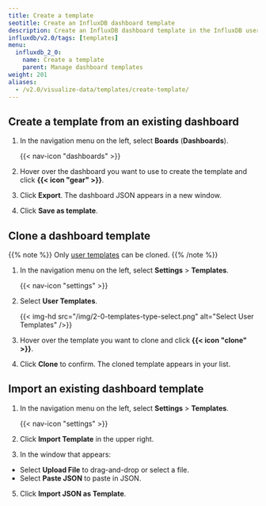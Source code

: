 ```yaml
---
title: Create a template
seotitle: Create an InfluxDB dashboard template
description: Create an InfluxDB dashboard template in the InfluxDB user interface (UI).
influxdb/v2.0/tags: [templates]
menu:
  influxdb_2_0:
    name: Create a template
    parent: Manage dashboard templates
weight: 201
aliases:
  - /v2.0/visualize-data/templates/create-template/
---
```


## Create a template from an existing dashboard

1. In the navigation menu on the left, select **Boards** (**Dashboards**).

    {{< nav-icon "dashboards" >}}

2. Hover over the dashboard you want to use to create the template and click **{{< icon "gear" >}}**.
3. Click **Export**. The dashboard JSON appears in a new window.
4. Click **Save as template**.


## Clone a dashboard template

{{% note %}}
Only [user templates](/influxdb/v2.0/visualize-data/templates/#dashboard-template-types) can be cloned.
{{% /note %}}

1. In the navigation menu on the left, select **Settings** > **Templates**.

    {{< nav-icon "settings" >}}

3. Select **User Templates**.

    {{< img-hd src="/img/2-0-templates-type-select.png" alt="Select User Templates" />}}

4. Hover over the template you want to clone and click **{{< icon "clone" >}}**.
5. Click **Clone** to confirm. The cloned template appears in your list.

## Import an existing dashboard template

1. In the navigation menu on the left, select **Settings** > **Templates**.

    {{< nav-icon "settings" >}}

3. Click **Import Template** in the upper right.
4. In the window that appears:
  * Select **Upload File** to drag-and-drop or select a file.
  * Select **Paste JSON** to paste in JSON.
5. Click **Import JSON as Template**.
